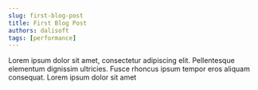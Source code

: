 ```yaml
---
slug: first-blog-post
title: First Blog Post
authors: dalisoft
tags: [performance]
---
```


Lorem ipsum dolor sit amet, consectetur adipiscing elit. Pellentesque elementum dignissim ultricies. Fusce rhoncus ipsum tempor eros aliquam consequat. Lorem ipsum dolor sit amet
